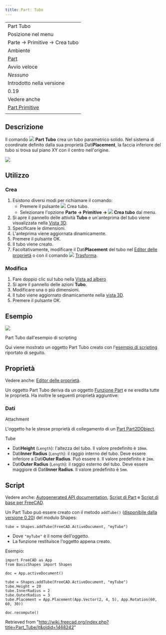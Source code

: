 ```yaml
---
title: Partː Tubo
---
```

|  |
| --- |
| Part Tubo |
| Posizione nel menu |
| Parte → Primitive → Crea tubo |
| Ambiente |
| [Part](/Part_Workbench/it "Part Workbench/it") |
| Avvio veloce |
| *Nessuno* |
| Introdotto nella versione |
| 0.19 |
| Vedere anche |
| [Part Primitive](/Part_Primitives/it "Part Primitives/it") |
|  |

## Descrizione

Il comando ![](/images/Part_Tube.svg) **Part Tubo** crea un tubo parametrico solido. Nel sistema di coordinate definito dalla sua proprietà Dati**Placement**, la faccia inferiore del tubo si trova sul piano XY con il centro nell'origine.

![](/images/Part_Tube_Example.png)

## Utilizzo

### Crea

1. Esistono diversi modi per richiamare il comando:
   * Premere il pulsante ![](/images/Part_Tube.svg) Crea tubo.
   * Selezionare l'opzione **Parte → Primitive → ![](/images/Part_Tube.svg) Crea tubo** dal menu.
2. Si apre il pannello delle attività **Tubo** e un'anteprima del tubo viene visualizzata nella [Vista 3D](/3D_view/it "3D view/it").
3. Specificare le dimensioni.
4. L'anteprima viene aggiornata dinamicamente.
5. Premere il pulsante OK.
6. Il tubo viene creato.
7. Facoltativamente, modificare il Dati**Placement** del tubo nel [Editor delle proprietà](/Property_editor/it "Property editor/it") o con il comando ![](/images/Std_TransformManip.svg) [Trasforma](/Std_TransformManip/it "Std TransformManip/it").

### Modifica

1. Fare doppio clic sul tubo nella [Vista ad albero](/Tree_view/it "Tree view/it")
2. Si apre il pannello delle azioni **Tubo**.
3. Modificare una o più dimensioni.
4. Il tubo viene aggiornato dinamicamente nella [vista 3D](/3D_view/it "3D view/it").
5. Premere il pulsante OK.

## Esempio

![](/images/Part_Tube_Scripting_Example.png)

Part Tubo dall'esempio di scripting

Qui viene mostrato un oggetto Part Tubo creato con l'[esempio di scripting](#Script) riportato di seguito.

## Proprietà

Vedere anche: [Editor delle proprietà](/Property_editor/it "Property editor/it").

Un oggetto Part Tubo deriva da un oggetto [Funzione Part](/Part_Feature/it "Part Feature/it") e ne eredita tutte le proprietà. Ha inoltre le seguenti proprietà aggiuntive:

### Dati

Attachment

L'oggetto ha le stesse proprietà di collegamento di un [Part Part2DObject](/Part_Part2DObject/it#Dati "Part Part2DObject/it").

Tube

* Dati**Height** (`Length`): l'altezza del tubo. Il valore predefinito è `10mm`.
* Dati**Inner Radius** (`Length`): il raggio interno del tubo. Deve essere inferiore a Dati**Outer Radius**. Può essere `0`. Il valore predefinito è `2mm`.
* Dati**Outer Radius** (`Length`): il raggio esterno del tubo. Deve essere maggiore di Dati**Inner Radius**. Il valore predefinito è `5mm`.

## Script

Vedere anche: [Autogenerated API documentation](https://freecad.github.io/SourceDoc/), [Script di Part](/Part_scripting/it "Part scripting/it") e [Script di base per FreeCAD](/FreeCAD_Scripting_Basics/it "FreeCAD Scripting Basics/it").

Un Part Tubo può essere creato con il metodo `addTube()` ([disponibile dalla versione 0.20](/Release_notes_0.20/it "Release notes 0.20/it")) del modulo Shapes:

```
tube = Shapes.addTube(FreeCAD.ActiveDocument, "myTube")

```

* Dove `"myTube"` è il nome dell'oggetto.
* La funzione restituisce l'oggetto appena creato.

Esempio:

```
import FreeCAD as App
from BasicShapes import Shapes

doc = App.activeDocument()

tube = Shapes.addTube(FreeCAD.ActiveDocument, "myTube")
tube.Height = 20
tube.InnerRadius = 2
tube.OuterRadius = 3
tube.Placement = App.Placement(App.Vector(2, 4, 5), App.Rotation(60, 60, 30))

doc.recompute()

```

Retrieved from "<http://wiki.freecad.org/index.php?title=Part_Tube/it&oldid=1468242>"